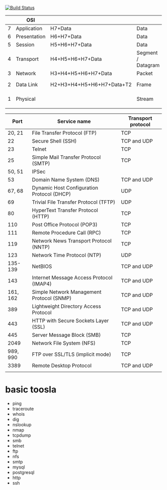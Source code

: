 [![Build Status](https://travis-ci.org/joemccann/dillinger.svg?branch=master)](https://travis-ci.org/joemccann/dillinger)


| | OSI | | | TCP/IP | |
|--|--|--|--|--|--|
| 7 | Application  | H7+Data | Data | Application | 4 |
| 6 | Presentation | H6+H7+Data | Data | Application | 4 |
| 5 | Session | H5+H6+H7+Data | Data | Application | 4 |
| 4 | Transport | H4+H5+H6+H7+Data | Segment / Datagram | Transport | 3 |
| 3 | Network | H3+H4+H5+H6+H7+Data | Packet | Internet | 2 |
| 2 | Data Link | H2+H3+H4+H5+H6+H7+Data+T2 | Frame | Network Interface | 1 |
| 1 | Physical | | Stream | Network Interface | 1 |
|||||||


| Port    |      Service name     |                    Transport protocol |
| ----    |      ---     |                    --- |
| 20, 21  |    File Transfer Protocol (FTP)    |              TCP|
| 22      |     Secure Shell (SSH)            |          TCP and UDP |
| 23      |     Telnet                         |     TCP |
| 25      |     Simple Mail Transfer Protocol (SMTP)     |     TCP |
| 50, 51  |    IPSec     | | 
| 53      |     Domain Name System (DNS)     |         TCP and UDP |
| 67, 68  |    Dynamic Host Configuration Protocol (DHCP) |    UDP |
| 69      |     Trivial File Transfer Protocol (TFTP)     |        UDP |
| 80      |     HyperText Transfer Protocol (HTTP)        |      TCP |
| 110     |      Post Office Protocol (POP3)              |    TCP |
| 111     |    Remote Procedure Call (RPC)       |     TCP |
| 119     |      Network News Transport Protocol (NNTP)    |      TCP |
| 123     |     Network Time Protocol (NTP)    |          UDP |
| 135-139 |    NetBIOS                        |  TCP and UDP |
| 143     |     Internet Message Access Protocol (IMAP4)    |     TCP and UDP |
| 161, 162|    Simple Network Management Protocol (SNMP)   |  TCP and UDP |
| 389     |      Lightweight Directory Access Protocol       |   TCP and UDP |
| 443     |      HTTP with Secure Sockets Layer (SSL)        |  TCP and UDP |
| 445     |    Server Message Block (SMB) |           TCP |
| 2049    |     Network File System (NFS) |               TCP |
| 989, 990|    FTP over SSL/TLS (implicit mode)   |           TCP |
| 3389    |     Remote Desktop Protocol           |       TCP and UDP |
||||


# basic toosla
- ping
- traceroute
- whois
- dig
- nslookup
- nmap
- tcpdump
- smb
- telnet
- ftp
- nfs
- smtp
- mysql
- postgresql
- http
- ssh

